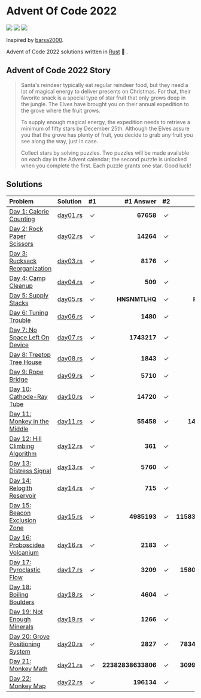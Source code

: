# Advent Of Code 2022

![](https://img.shields.io/badge/day%20📅-23-blue)
![](https://img.shields.io/badge/stars%20⭐-44-yellow)
![](https://img.shields.io/badge/days%20completed-22-red)

Inspired by [barsa2000](https://github.com/barsa2000/AOC2022).

Advent of Code 2022 solutions written in [Rust](https://www.rust-lang.org/) :crab: .

## Advent of Code 2022 Story

> Santa's reindeer typically eat regular reindeer food, but they need a lot of magical energy to deliver presents on Christmas. For that, their favorite snack is a special type of star fruit that only grows deep in the jungle. The Elves have brought you on their annual expedition to the grove where the fruit grows.
>
> To supply enough magical energy, the expedition needs to retrieve a minimum of fifty stars by December 25th. Although the Elves assure you that the grove has plenty of fruit, you decide to grab any fruit you see along the way, just in case.
>
> Collect stars by solving puzzles. Two puzzles will be made available on each day in the Advent calendar; the second puzzle is unlocked when you complete the first. Each puzzle grants one star. Good luck!

## Solutions

| Problem                                                                  | Solution                 |  #1   |          #1 Answer |  #2   |          #2 Answer |
| :----------------------------------------------------------------------- | :----------------------- | :---: | -----------------: | :---: | -----------------: |
| [Day 1: Calorie Counting](https://adventofcode.com/2022/day/1)           | [day01.rs](src/day01.rs) |   ✓   |          **67658** |   ✓   |         **200158** |
| [Day 2: Rock Paper Scissors](https://adventofcode.com/2022/day/2)        | [day02.rs](src/day02.rs) |   ✓   |          **14264** |   ✓   |          **12382** |
| [Day 3: Rucksack Reorganization](https://adventofcode.com/2022/day/3)    | [day03.rs](src/day03.rs) |   ✓   |           **8176** |   ✓   |           **2689** |
| [Day 4: Camp Cleanup](https://adventofcode.com/2022/day/4)               | [day04.rs](src/day04.rs) |   ✓   |            **509** |   ✓   |            **870** |
| [Day 5: Supply Stacks](https://adventofcode.com/2022/day/5)              | [day05.rs](src/day05.rs) |   ✓   |      **HNSNMTLHQ** |   ✓   |      **RNLFDJMCT** |
| [Day 6: Tuning Trouble](https://adventofcode.com/2022/day/6)             | [day06.rs](src/day06.rs) |   ✓   |           **1480** |   ✓   |           **2746** |
| [Day 7: No Space Left On Device](https://adventofcode.com/2022/day/7)    | [day07.rs](src/day07.rs) |   ✓   |        **1743217** |   ✓   |        **8319096** |
| [Day 8: Treetop Tree House](https://adventofcode.com/2022/day/8)         | [day08.rs](src/day08.rs) |   ✓   |           **1843** |   ✓   |         **180000** |
| [Day 9: Rope Bridge](https://adventofcode.com/2022/day/9)                | [day09.rs](src/day09.rs) |   ✓   |           **5710** |   ✓   |           **2259** |
| [Day 10: Cathode-Ray Tube](https://adventofcode.com/2022/day/10)         | [day10.rs](src/day10.rs) |   ✓   |          **14720** |   ✓   |       **FZBPBFZF** |
| [Day 11: Monkey in the Middle](https://adventofcode.com/2022/day/11)     | [day11.rs](src/day11.rs) |   ✓   |          **55458** |   ✓   |    **14508081294** |
| [Day 12: Hill Climbing Algorithm](https://adventofcode.com/2022/day/12)  | [day12.rs](src/day12.rs) |   ✓   |            **361** |   ✓   |            **354** |
| [Day 13: Distress Signal](https://adventofcode.com/2022/day/13)          | [day13.rs](src/day13.rs) |   ✓   |           **5760** |   ✓   |          **26670** |
| [Day 14: Relogith Reservoir](https://adventofcode.com/2022/day/14)       | [day14.rs](src/day14.rs) |   ✓   |            **715** |   ✓   |          **25248** |
| [Day 15: Beacon Exclusion Zone](https://adventofcode.com/2022/day/15)    | [day15.rs](src/day15.rs) |   ✓   |        **4985193** |   ✓   | **11583882601918** |
| [Day 16: Proboscidea Volcanium](https://adventofcode.com/2022/day/16)    | [day16.rs](src/day16.rs) |   ✓   |           **2183** |   ✓   |           **2911** |
| [Day 17: Pyroclastic Flow](https://adventofcode.com/2022/day/17)         | [day17.rs](src/day17.rs) |   ✓   |           **3209** |   ✓   |  **1580758017509** |
| [Day 18: Boiling Boulders](https://adventofcode.com/2022/day/18)         | [day18.rs](src/day18.rs) |   ✓   |           **4604** |   ✓   |           **2604** |
| [Day 19: Not Enough Minerals](https://adventofcode.com/2022/day/19)      | [day19.rs](src/day19.rs) |   ✓   |           **1266** |   ✓   |           **5800** |
| [Day 20: Grove Positioning System](https://adventofcode.com/2022/day/20) | [day20.rs](src/day20.rs) |   ✓   |           **2827** |   ✓   |  **7834270093909** |
| [Day 21: Monkey Math](https://adventofcode.com/2022/day/21)              | [day21.rs](src/day21.rs) |   ✓   | **22382838633806** |   ✓   |  **3099532691300** |
| [Day 22: Monkey Map](https://adventofcode.com/2022/day/22)               | [day22.rs](src/day22.rs) |   ✓   |         **196134** |   ✓   |         **146011** |